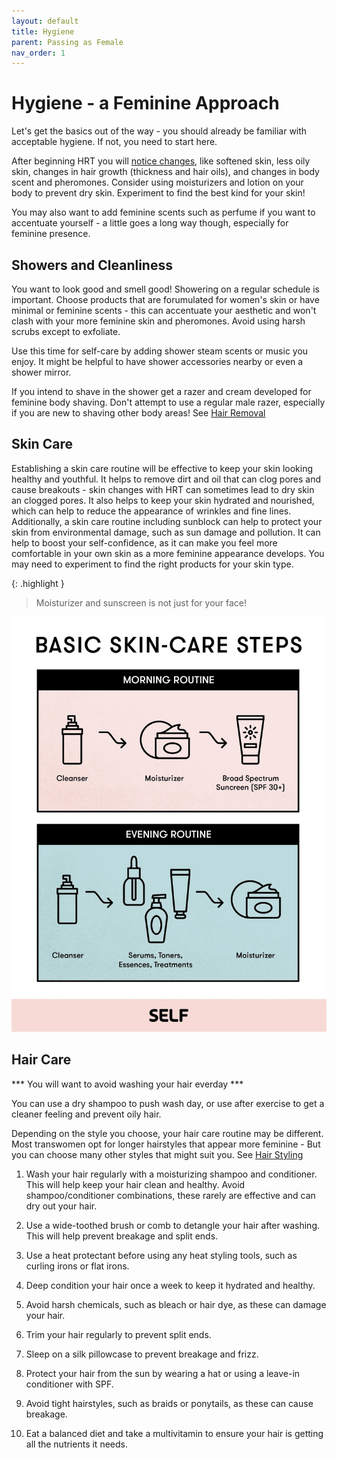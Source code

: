 ```yaml
---
layout: default
title: Hygiene
parent: Passing as Female
nav_order: 1
---
```


# Hygiene - a Feminine Approach

Let's get the basics out of the way - you should already be familiar with acceptable hygiene. If not, you need to start here.

After beginning HRT you will [notice changes](../../medical/TIMELINE), like softened skin, less oily skin, changes in hair growth (thickness and hair oils), and changes in body scent and pheromones. Consider using moisturizers and lotion on your body to prevent dry skin. Experiment to find the best kind for your skin!

You may also want to add feminine scents such as perfume if you want to accentuate yourself - a little goes a long way though, especially for feminine presence.

## Showers and Cleanliness

You want to look good and smell good! Showering on a regular schedule is important. Choose products that are forumulated for women's skin or have minimal or feminine scents - this can accentuate your aesthetic and won't clash with your more feminine skin and pheromones. Avoid using harsh scrubs except to exfoliate.

Use this time for self-care by adding shower steam scents or music you enjoy. It might be helpful to have shower accessories nearby or even a shower mirror.

If you intend to shave in the shower get a razer and cream developed for feminine body shaving. Don't attempt to use a regular male razer, especially if you are new to shaving other body areas! See [Hair Removal](HAIR_REMOVAL)

## Skin Care

Establishing a skin care routine will be effective to keep your skin looking healthy and youthful. It helps to remove dirt and oil that can clog pores and cause breakouts - skin changes with HRT can sometimes lead to dry skin an clogged pores. It also helps to keep your skin hydrated and nourished, which can help to reduce the appearance of wrinkles and fine lines. Additionally, a skin care routine including sunblock can help to protect your skin from environmental damage, such as sun damage and pollution. It can help to boost your self-confidence, as it can make you feel more comfortable in your own skin as a more feminine appearance develops. You may need to experiment to find the right products for your skin type.

{: .highlight }
> Moisturizer and sunscreen is not just for your face!


![](../../media/skincare.png)

## Hair Care

*** You will want to avoid washing your hair everday ***

You can use a dry shampoo to push wash day, or use after exercise to get a cleaner feeling and prevent oily hair.

Depending on the style you choose, your hair care routine may be different. Most transwomen opt for longer hairstyles that appear more feminine - But you can choose many other styles that might suit you. See [Hair Styling](HAIR_STYLING)

1. Wash your hair regularly with a moisturizing shampoo and conditioner. This will help keep your hair clean and healthy. Avoid shampoo/conditioner combinations, these rarely are effective and can dry out your hair.

2. Use a wide-toothed brush or comb to detangle your hair after washing. This will help prevent breakage and split ends.

3. Use a heat protectant before using any heat styling tools, such as curling irons or flat irons.

4. Deep condition your hair once a week to keep it hydrated and healthy.

5. Avoid harsh chemicals, such as bleach or hair dye, as these can damage your hair.

6. Trim your hair regularly to prevent split ends.

7. Sleep on a silk pillowcase to prevent breakage and frizz.

8. Protect your hair from the sun by wearing a hat or using a leave-in conditioner with SPF.

9. Avoid tight hairstyles, such as braids or ponytails, as these can cause breakage.

10. Eat a balanced diet and take a multivitamin to ensure your hair is getting all the nutrients it needs.